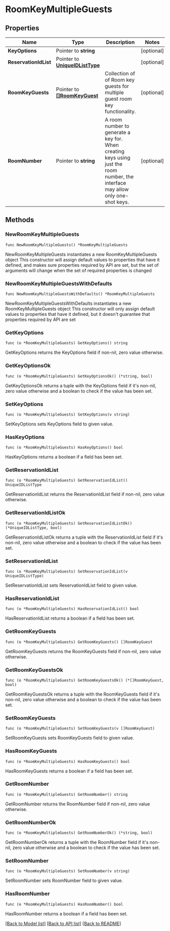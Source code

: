 # RoomKeyMultipleGuests

## Properties

Name | Type | Description | Notes
------------ | ------------- | ------------- | -------------
**KeyOptions** | Pointer to **string** |  | [optional] 
**ReservationIdList** | Pointer to [**UniqueIDListType**](UniqueIDListType.md) |  | [optional] 
**RoomKeyGuests** | Pointer to [**[]RoomKeyGuest**](RoomKeyGuest.md) | Collection of of Room key guests for multiple guest room key functionality. | [optional] 
**RoomNumber** | Pointer to **string** | A room number to generate a key for. When creating keys using just the room number, the interface may allow only one-shot keys. | [optional] 

## Methods

### NewRoomKeyMultipleGuests

`func NewRoomKeyMultipleGuests() *RoomKeyMultipleGuests`

NewRoomKeyMultipleGuests instantiates a new RoomKeyMultipleGuests object
This constructor will assign default values to properties that have it defined,
and makes sure properties required by API are set, but the set of arguments
will change when the set of required properties is changed

### NewRoomKeyMultipleGuestsWithDefaults

`func NewRoomKeyMultipleGuestsWithDefaults() *RoomKeyMultipleGuests`

NewRoomKeyMultipleGuestsWithDefaults instantiates a new RoomKeyMultipleGuests object
This constructor will only assign default values to properties that have it defined,
but it doesn't guarantee that properties required by API are set

### GetKeyOptions

`func (o *RoomKeyMultipleGuests) GetKeyOptions() string`

GetKeyOptions returns the KeyOptions field if non-nil, zero value otherwise.

### GetKeyOptionsOk

`func (o *RoomKeyMultipleGuests) GetKeyOptionsOk() (*string, bool)`

GetKeyOptionsOk returns a tuple with the KeyOptions field if it's non-nil, zero value otherwise
and a boolean to check if the value has been set.

### SetKeyOptions

`func (o *RoomKeyMultipleGuests) SetKeyOptions(v string)`

SetKeyOptions sets KeyOptions field to given value.

### HasKeyOptions

`func (o *RoomKeyMultipleGuests) HasKeyOptions() bool`

HasKeyOptions returns a boolean if a field has been set.

### GetReservationIdList

`func (o *RoomKeyMultipleGuests) GetReservationIdList() UniqueIDListType`

GetReservationIdList returns the ReservationIdList field if non-nil, zero value otherwise.

### GetReservationIdListOk

`func (o *RoomKeyMultipleGuests) GetReservationIdListOk() (*UniqueIDListType, bool)`

GetReservationIdListOk returns a tuple with the ReservationIdList field if it's non-nil, zero value otherwise
and a boolean to check if the value has been set.

### SetReservationIdList

`func (o *RoomKeyMultipleGuests) SetReservationIdList(v UniqueIDListType)`

SetReservationIdList sets ReservationIdList field to given value.

### HasReservationIdList

`func (o *RoomKeyMultipleGuests) HasReservationIdList() bool`

HasReservationIdList returns a boolean if a field has been set.

### GetRoomKeyGuests

`func (o *RoomKeyMultipleGuests) GetRoomKeyGuests() []RoomKeyGuest`

GetRoomKeyGuests returns the RoomKeyGuests field if non-nil, zero value otherwise.

### GetRoomKeyGuestsOk

`func (o *RoomKeyMultipleGuests) GetRoomKeyGuestsOk() (*[]RoomKeyGuest, bool)`

GetRoomKeyGuestsOk returns a tuple with the RoomKeyGuests field if it's non-nil, zero value otherwise
and a boolean to check if the value has been set.

### SetRoomKeyGuests

`func (o *RoomKeyMultipleGuests) SetRoomKeyGuests(v []RoomKeyGuest)`

SetRoomKeyGuests sets RoomKeyGuests field to given value.

### HasRoomKeyGuests

`func (o *RoomKeyMultipleGuests) HasRoomKeyGuests() bool`

HasRoomKeyGuests returns a boolean if a field has been set.

### GetRoomNumber

`func (o *RoomKeyMultipleGuests) GetRoomNumber() string`

GetRoomNumber returns the RoomNumber field if non-nil, zero value otherwise.

### GetRoomNumberOk

`func (o *RoomKeyMultipleGuests) GetRoomNumberOk() (*string, bool)`

GetRoomNumberOk returns a tuple with the RoomNumber field if it's non-nil, zero value otherwise
and a boolean to check if the value has been set.

### SetRoomNumber

`func (o *RoomKeyMultipleGuests) SetRoomNumber(v string)`

SetRoomNumber sets RoomNumber field to given value.

### HasRoomNumber

`func (o *RoomKeyMultipleGuests) HasRoomNumber() bool`

HasRoomNumber returns a boolean if a field has been set.


[[Back to Model list]](../README.md#documentation-for-models) [[Back to API list]](../README.md#documentation-for-api-endpoints) [[Back to README]](../README.md)


